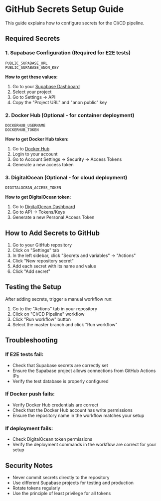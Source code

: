 # GitHub Secrets Setup Guide

This guide explains how to configure secrets for the CI/CD pipeline.

## Required Secrets

### 1. Supabase Configuration (Required for E2E tests)

```
PUBLIC_SUPABASE_URL
PUBLIC_SUPABASE_ANON_KEY
```

**How to get these values:**

1. Go to your [Supabase Dashboard](https://app.supabase.com)
2. Select your project
3. Go to Settings → API
4. Copy the "Project URL" and "anon public" key

### 2. Docker Hub (Optional - for container deployment)

```
DOCKERHUB_USERNAME
DOCKERHUB_TOKEN
```

**How to get Docker Hub token:**

1. Go to [Docker Hub](https://hub.docker.com)
2. Login to your account
3. Go to Account Settings → Security → Access Tokens
4. Generate a new access token

### 3. DigitalOcean (Optional - for cloud deployment)

```
DIGITALOCEAN_ACCESS_TOKEN
```

**How to get DigitalOcean token:**

1. Go to [DigitalOcean Dashboard](https://cloud.digitalocean.com)
2. Go to API → Tokens/Keys
3. Generate a new Personal Access Token

## How to Add Secrets to GitHub

1. Go to your GitHub repository
2. Click on "Settings" tab
3. In the left sidebar, click "Secrets and variables" → "Actions"
4. Click "New repository secret"
5. Add each secret with its name and value
6. Click "Add secret"

## Testing the Setup

After adding secrets, trigger a manual workflow run:

1. Go to the "Actions" tab in your repository
2. Click on "CI/CD Pipeline" workflow
3. Click "Run workflow" button
4. Select the master branch and click "Run workflow"

## Troubleshooting

### If E2E tests fail:

- Check that Supabase secrets are correctly set
- Ensure the Supabase project allows connections from GitHub Actions IPs
- Verify the test database is properly configured

### If Docker push fails:

- Verify Docker Hub credentials are correct
- Check that the Docker Hub account has write permissions
- Ensure the repository name in the workflow matches your setup

### If deployment fails:

- Check DigitalOcean token permissions
- Verify the deployment commands in the workflow are correct for your setup

## Security Notes

- Never commit secrets directly to the repository
- Use different Supabase projects for testing and production
- Rotate tokens regularly
- Use the principle of least privilege for all tokens

